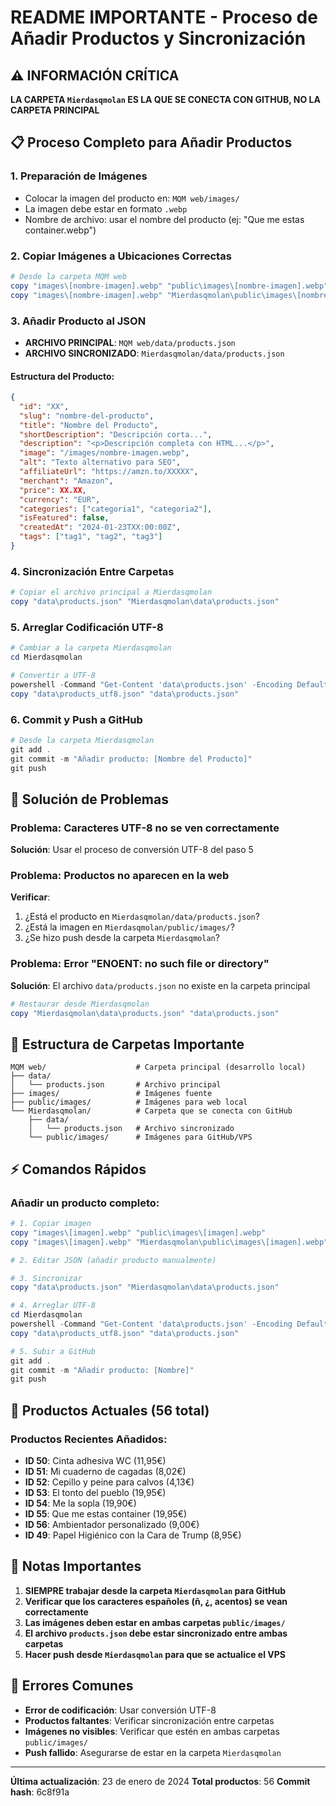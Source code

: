 # README IMPORTANTE - Proceso de Añadir Productos y Sincronización

## ⚠️ INFORMACIÓN CRÍTICA

**LA CARPETA `Mierdasqmolan` ES LA QUE SE CONECTA CON GITHUB, NO LA CARPETA PRINCIPAL**

## 📋 Proceso Completo para Añadir Productos

### 1. Preparación de Imágenes
- Colocar la imagen del producto en: `MQM web/images/`
- La imagen debe estar en formato `.webp`
- Nombre de archivo: usar el nombre del producto (ej: "Que me estas container.webp")

### 2. Copiar Imágenes a Ubicaciones Correctas
```powershell
# Desde la carpeta MQM web
copy "images\[nombre-imagen].webp" "public\images\[nombre-imagen].webp"
copy "images\[nombre-imagen].webp" "Mierdasqmolan\public\images\[nombre-imagen].webp"
```

### 3. Añadir Producto al JSON
- **ARCHIVO PRINCIPAL**: `MQM web/data/products.json`
- **ARCHIVO SINCRONIZADO**: `Mierdasqmolan/data/products.json`

#### Estructura del Producto:
```json
{
  "id": "XX",
  "slug": "nombre-del-producto",
  "title": "Nombre del Producto",
  "shortDescription": "Descripción corta...",
  "description": "<p>Descripción completa con HTML...</p>",
  "image": "/images/nombre-imagen.webp",
  "alt": "Texto alternativo para SEO",
  "affiliateUrl": "https://amzn.to/XXXXX",
  "merchant": "Amazon",
  "price": XX.XX,
  "currency": "EUR",
  "categories": ["categoria1", "categoria2"],
  "isFeatured": false,
  "createdAt": "2024-01-23TXX:00:00Z",
  "tags": ["tag1", "tag2", "tag3"]
}
```

### 4. Sincronización Entre Carpetas
```powershell
# Copiar el archivo principal a Mierdasqmolan
copy "data\products.json" "Mierdasqmolan\data\products.json"
```

### 5. Arreglar Codificación UTF-8
```powershell
# Cambiar a la carpeta Mierdasqmolan
cd Mierdasqmolan

# Convertir a UTF-8
powershell -Command "Get-Content 'data\products.json' -Encoding Default | Out-File 'data\products_utf8.json' -Encoding UTF8"
copy "data\products_utf8.json" "data\products.json"
```

### 6. Commit y Push a GitHub
```powershell
# Desde la carpeta Mierdasqmolan
git add .
git commit -m "Añadir producto: [Nombre del Producto]"
git push
```

## 🔧 Solución de Problemas

### Problema: Caracteres UTF-8 no se ven correctamente
**Solución**: Usar el proceso de conversión UTF-8 del paso 5

### Problema: Productos no aparecen en la web
**Verificar**:
1. ¿Está el producto en `Mierdasqmolan/data/products.json`?
2. ¿Está la imagen en `Mierdasqmolan/public/images/`?
3. ¿Se hizo push desde la carpeta `Mierdasqmolan`?

### Problema: Error "ENOENT: no such file or directory"
**Solución**: El archivo `data/products.json` no existe en la carpeta principal
```powershell
# Restaurar desde Mierdasqmolan
copy "Mierdasqmolan\data\products.json" "data\products.json"
```

## 📁 Estructura de Carpetas Importante

```
MQM web/                    # Carpeta principal (desarrollo local)
├── data/
│   └── products.json       # Archivo principal
├── images/                 # Imágenes fuente
├── public/images/          # Imágenes para web local
└── Mierdasqmolan/          # Carpeta que se conecta con GitHub
    ├── data/
    │   └── products.json   # Archivo sincronizado
    └── public/images/      # Imágenes para GitHub/VPS
```

## ⚡ Comandos Rápidos

### Añadir un producto completo:
```powershell
# 1. Copiar imagen
copy "images\[imagen].webp" "public\images\[imagen].webp"
copy "images\[imagen].webp" "Mierdasqmolan\public\images\[imagen].webp"

# 2. Editar JSON (añadir producto manualmente)

# 3. Sincronizar
copy "data\products.json" "Mierdasqmolan\data\products.json"

# 4. Arreglar UTF-8
cd Mierdasqmolan
powershell -Command "Get-Content 'data\products.json' -Encoding Default | Out-File 'data\products_utf8.json' -Encoding UTF8"
copy "data\products_utf8.json" "data\products.json"

# 5. Subir a GitHub
git add .
git commit -m "Añadir producto: [Nombre]"
git push
```

## 🎯 Productos Actuales (56 total)

### Productos Recientes Añadidos:
- **ID 50**: Cinta adhesiva WC (11,95€)
- **ID 51**: Mi cuaderno de cagadas (8,02€)
- **ID 52**: Cepillo y peine para calvos (4,13€)
- **ID 53**: El tonto del pueblo (19,95€)
- **ID 54**: Me la sopla (19,90€)
- **ID 55**: Que me estas container (19,95€)
- **ID 56**: Ambientador personalizado (9,00€)
- **ID 49**: Papel Higiénico con la Cara de Trump (8,95€)

## 📝 Notas Importantes

1. **SIEMPRE trabajar desde la carpeta `Mierdasqmolan` para GitHub**
2. **Verificar que los caracteres españoles (ñ, ¿, acentos) se vean correctamente**
3. **Las imágenes deben estar en ambas carpetas `public/images/`**
4. **El archivo `products.json` debe estar sincronizado entre ambas carpetas**
5. **Hacer push desde `Mierdasqmolan` para que se actualice el VPS**

## 🚨 Errores Comunes

- **Error de codificación**: Usar conversión UTF-8
- **Productos faltantes**: Verificar sincronización entre carpetas
- **Imágenes no visibles**: Verificar que estén en ambas carpetas `public/images/`
- **Push fallido**: Asegurarse de estar en la carpeta `Mierdasqmolan`

---
**Última actualización**: 23 de enero de 2024
**Total productos**: 56
**Commit hash**: 6c8f91a

